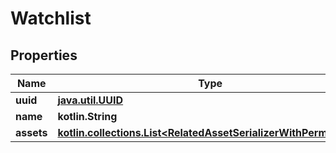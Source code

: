 
# Watchlist

## Properties
Name | Type | Description | Notes
------------ | ------------- | ------------- | -------------
**uuid** | [**java.util.UUID**](java.util.UUID.md) |  |  [readonly]
**name** | **kotlin.String** |  | 
**assets** | [**kotlin.collections.List&lt;RelatedAssetSerializerWithPermission&gt;**](RelatedAssetSerializerWithPermission.md) |  | 




